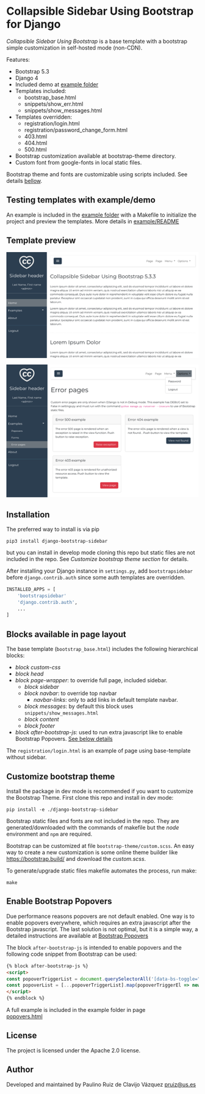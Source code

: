 # Collapsible Sidebar Using Bootstrap for Django

*Collapsible Sidebar Using Bootstrap* is a base template with a bootstrap simple
customization in self-hosted mode (non-CDN).

Features:

- Bootstrap 5.3
- Django 4
- Included demo at [example folder](example)
- Templates included:
  - bootstrap_base.html
  - snippets/show_err.html
  - snippets/show_messages.html
- Templates overridden:
  - registration/login.html
  - registration/password_change_form.html
  - 403.html
  - 404.html
  - 500.html
- Bootstrap customization available at bootstrap-theme directory.
- Custom font from google-fonts in local static files.

Bootstrap theme and fonts are customizable using scripts included. See details
[bellow](#customize-bootstrap-theme).

## Testing templates with example/demo

An example is included in the [example folder](example) with a Makefile to
initialize the project and preview the templates. More details in 
[example/README](example/README.md)

## Template preview

![Frontpage preview](doc/front-page.png)

![Secondary page preview](doc/secondary-page.png)


## Installation

The preferred way to install is via pip

    pip3 install django-bootstrap-sidebar

but you can install in develop mode cloning this repo but static files are not
included in the repo. See *Customize bootstrap theme section* for details.

After installing your Django instance in `settings.py`, add `bootstrapsidebar`
before `django.contrib.auth` since some auth templates are overridden.

```python
INSTALLED_APPS = [
    'bootstrapsidebar'
    'django.contrib.auth',
    ...
]
```

## Blocks available in page layout

The base template (`bootstrap_base.html`) includes the following hierarchical
blocks:

- *block custom-css*
- *block head*
- *block page-wrapper*: to override full page, included sidebar.
  - *block sidebar*
  - *block navbar*: to override top navbar
    - *navbar-links*: only to add links in default template navbar.
  - *block messages*: by default this block uses `snippets/show_messages.html`
  - *block content*
  - *block footer*
- *block after-bootstrap-js*: used to run extra javascript like to enable
   Bootstrap Popovers. [See below details](#enable-bootstrap-popovers)

The `registration/login.html` is an example of page using base-template without
sidebar.

## Customize bootstrap theme

Install the package in dev mode is recommended if you want to customize the
Bootstrap Theme. First clone this repo and install in dev mode:

    pip install -e ./django-bootstrap-sidebar

Bootstrap static files and fonts are not included in the repo. They are
generated/downloaded with the commands of makefile but the *node* environment
and `npm` are required.

Bootstrap can be customized at file `bootstrap-theme/custom.scss`. An easy way
to create a new customization is some online theme builder
like <https://bootstrap.build/> and download the *custom.scss*.

To generate/upgrade static files makefile automates the process, run make:

    make

## Enable Bootstrap Popovers

Due performance reasons popovers are not default enabled. One way is to enable
popovers everywhere, which requires an extra javascript after the Bootstrap
javascript. The last solution is not optimal, but it is a simple way, a detailed
instructions are available at [Bootstrap
Popovers](https://getbootstrap.com/docs/5.2/components/popovers/)

The block `after-bootstrap-js` is intended  to enable popovers and
the following code snippet from Bootstrap can be used:

```html
{% block after-bootstrap-js %}
<script>
const popoverTriggerList = document.querySelectorAll('[data-bs-toggle="popover"]')
const popoverList = [...popoverTriggerList].map(popoverTriggerEl => new bootstrap.Popover(popoverTriggerEl))
</script>
{% endblock %}
```

A full example is included in the example folder in page  
[popovers.html](example/app/templates/popovers.html)

## License

The project is licensed under the Apache 2.0 license.

## Author

Developed and maintained by Paulino Ruiz de Clavijo Vázquez <pruiz@us.es>